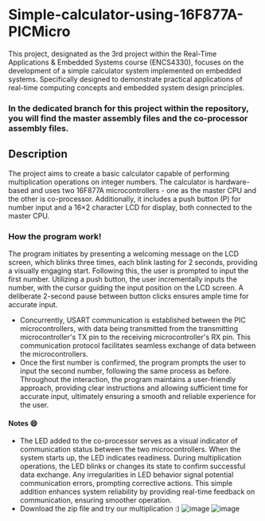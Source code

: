 # Simple-calculator-using-16F877A-PICMicro
This project, designated as the 3rd project within the Real-Time Applications & Embedded Systems course (ENCS4330), focuses on the development of a simple calculator system implemented on embedded systems. Specifically designed to demonstrate practical applications of real-time computing concepts and embedded system design principles.
### In the dedicated branch for this project within the repository, you will find the master assembly files and the co-processor assembly files.

## Description
The project aims to create a basic calculator capable of performing multiplication operations on integer numbers. The calculator is hardware-based and uses two 16F877A microcontrollers - one as the master CPU and the other is co-processor. Additionally, it includes a push button (P) for number input and a 16×2 character LCD for display, both connected to the master CPU.
### How the program work!
The program initiates by presenting a welcoming message on the LCD screen, which blinks three times, each blink lasting for 2 seconds, providing a visually engaging start. Following this, the user is prompted to input the first number. Utilizing a push button, the user incrementally inputs the number, with the cursor guiding the input position on the LCD screen. A deliberate 2-second pause between button clicks ensures ample time for accurate input. 
- Concurrently, USART communication is established between the PIC microcontrollers, with data being transmitted from the transmitting microcontroller's TX pin to the receiving microcontroller's RX pin. This communication protocol facilitates seamless exchange of data between the microcontrollers.
- Once the first number is confirmed, the program prompts the user to input the second number, following the same process as before. Throughout the interaction, the program maintains a user-friendly approach, providing clear instructions and allowing sufficient time for accurate input, ultimately ensuring a smooth and reliable experience for the user.
#### Notes 😄

- The LED added to the co-processor serves as a visual indicator of communication status between the two microcontrollers. When the system starts up, the LED indicates readiness. During multiplication operations, the LED blinks or changes its state to confirm successful data exchange. Any irregularities in LED behavior signal potential communication errors, prompting corrective actions. This simple addition enhances system reliability by providing real-time feedback on communication, ensuring smoother operation.
- Download the zip file and try our multiplication :)
![image](https://github.com/SalwaFayyad/Simple-calculator-using-16F877A-PICMicrocontroller/assets/104863637/61c0e455-8e11-4215-a45f-8df459588f9f)
![image](https://github.com/SalwaFayyad/Simple-calculator-using-16F877A-PICMicrocontroller/assets/104863637/06dafa22-cf6d-4b42-b9ec-7fa173c8c128)

